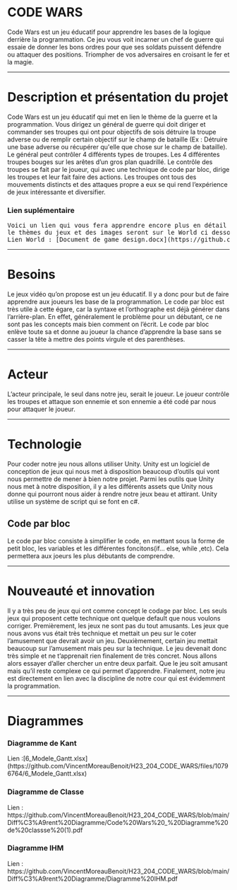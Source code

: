 <style>
body {
  background-image: url('![Projet-arriere-plan](https://user-images.githubusercontent.com/123586590/220449679-fb4ea2d7-ad96-470b-976a-7315877a630f.jpg)
');
}
</style>


<h1>CODE WARS</h1>
<p>Code Wars est un jeu éducatif pour apprendre les bases de la logique derrière la programmation. Ce jeu vous voit incarner un chef de guerre qui essaie de donner les bons ordres pour que ses soldats puissent défendre ou attaquer des positions. Triompher de vos adversaires en croisant le fer et la magie.</p>
<hr>
<h1> Description et présentation du projet </h1>
<p> Code Wars est un jeu éducatif qui met en lien le thème de la guerre et la programmation. Vous dirigez un général de guerre qui doit diriger et commander ses troupes qui ont pour objectifs de sois détruire la troupe adverse ou de remplir certain objectif sur le champ de bataille (Ex : Détruire une base adverse ou récupérer qu'elle que chose sur le champ de bataille). Le général peut contrôler 4 différents types de troupes. Les 4 différentes troupes bouges sur les arêtes d’un gros plan quadrillé. Le contrôle des troupes se fait par le joueur, qui avec une technique de code par bloc, dirige les troupes et leur fait faire des actions. Les troupes ont tous des mouvements distincts et des attaques propre a eux se qui rend l’expérience de jeux intéressante et diversifier. </p>
<h3> Lien suplémentaire </h3>
<pre>Voici un lien qui vous fera apprendre encore plus en détail sur le jeux. Les troupes, leurs attaques, 
le thèmes du jeux et des images seront sur le World ci dessous : 
Lien World : [Document de game design.docx](https://github.com/VincentMoreauBenoit/H23_204_CODE_WARS/files/10796821/Document.de.game.design.docx)
</pre>
<hr>
<h1> Besoins </h1>
<p>Le jeux vidéo qu’on propose est un jeu éducatif. Il y a donc pour but de faire apprendre aux joueurs les base de la programmation. Le code par bloc est très utile à cette égare, car la syntaxe et l’orthographe est déjà générer dans l’arrière-plan. En effet, généralement le problème pour un débutant, ce ne sont pas les concepts mais bien comment on l’écrit. Le code par bloc enlève toute sa et donne au joueur la chance d’apprendre la base sans se casser la tête à mettre des points virgule et des parenthèses.</p>
<hr>
<h1> Acteur </h1>
<p>L’acteur principale, le seul dans notre jeu, serait le joueur. Le joueur contrôle les troupes et attaque son ennemie et son ennemie a été codé par nous pour attaquer le joueur. </p>
<hr>
<h1> Technologie </h1>
<p> Pour coder notre jeu nous allons utiliser Unity. Unity est un logiciel de conception de jeux qui nous met à disposition beaucoup d’outils qui vont nous permettre de mener à bien notre projet. Parmi les outils que Unity nous met à notre disposition, il y a les différents assets que Unity nous donne qui pourront nous aider à rendre notre jeux beau et attirant. Unity utilise un système de script qui se font en c#. </p>
<h2> Code par bloc </h2>
<p> Le code par bloc consiste à simplifier le code, en  mettant sous la forme de petit bloc, les variables et les différentes foncitons(if... else, while ,etc). Cela permettera aux joeurs les plus débutants de comprendre. </p>
<hr>
<h1> Nouveauté et innovation </h1>
<p> Il y a très peu de jeux qui ont comme concept le codage par bloc. Les seuls jeux qui proposent cette technique ont quelque default que nous voulons corriger. Premièrement, les jeux ne sont pas du tout amusants. Les jeux que nous avons vus était très technique et mettait un peu sur le coter l’amusement que devrait avoir un jeu. Deuxièmement, certain jeu mettait beaucoup sur l’amusement mais peu sur la technique. Le jeu devenait donc très simple et ne t’apprenait rien finalement de très concret. Nous allons alors essayer d’aller chercher un entre deux parfait. Que le jeu soit amusant mais qu’il reste complexe ce qui permet d’apprendre. Finalement, notre jeu est directement en lien avec la discipline de notre cour qui est évidemment la programmation. </p>
<hr>
<h1> Diagrammes </h1>
<h3> Diagramme de Kant </h3>
<p> Lien :[6_Modele_Gantt.xlsx](https://github.com/VincentMoreauBenoit/H23_204_CODE_WARS/files/10796764/6_Modele_Gantt.xlsx) </p>
<h3> Diagramme de Classe </h3>
<p> Lien : https://github.com/VincentMoreauBenoit/H23_204_CODE_WARS/blob/main/Diff%C3%A9rent%20Diagramme/Code%20Wars%20_%20Diagramme%20de%20classse%20(1).pdf </p>
<h3> Diagramme IHM </h3>
<p> Lien : https://github.com/VincentMoreauBenoit/H23_204_CODE_WARS/blob/main/Diff%C3%A9rent%20Diagramme/Diagramme%20IHM.pdf </p>
